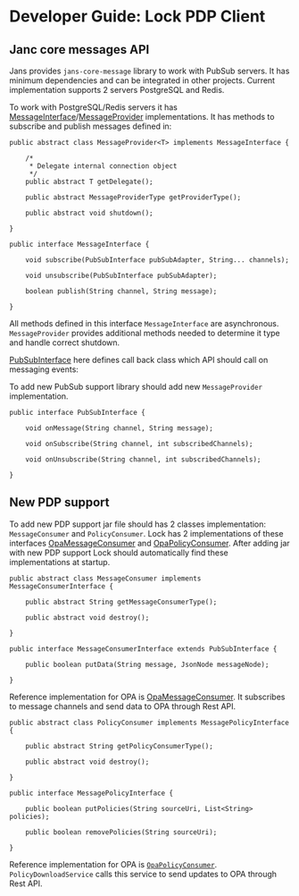 # Developer Guide: Lock PDP Client 

## Janc core messages API

Jans provides `jans-core-message` library to work with PubSub servers. It has minimum dependencies and can be integrated in other projects. Current implementation supports 2 servers PostgreSQL and Redis.

To work with PostgreSQL/Redis servers it has [MessageInterface](https://github.com/JanssenProject/jans/blob/main/jans-core/message/src/main/java/io/jans/service/message/provider/MessageInterface.java)/[MessageProvider](https://github.com/JanssenProject/jans/blob/main/jans-core/message/src/main/java/io/jans/service/message/provider/MessageProvider.java) implementations. It has methods to subscribe and publish messages defined in:

```
public abstract class MessageProvider<T> implements MessageInterface {

	/*
	 * Delegate internal connection object
	 */
	public abstract T getDelegate();

	public abstract MessageProviderType getProviderType();

	public abstract void shutdown();

}

public interface MessageInterface {

	void subscribe(PubSubInterface pubSubAdapter, String... channels);

	void unsubscribe(PubSubInterface pubSubAdapter);

	boolean publish(String channel, String message);

}

```

All methods defined in this interface `MessageInterface` are asynchronous.
`MessageProvider` provides additional methods needed to determine it type and handle correct shutdown.

[PubSubInterface](https://github.com/JanssenProject/jans/blob/main/jans-core/message/src/main/java/io/jans/service/message/pubsub/PubSubInterface.java) here defines call back class which API should call on messaging events:

To add new PubSub support library should add new `MessageProvider` implementation.

```
public interface PubSubInterface {

	void onMessage(String channel, String message);

	void onSubscribe(String channel, int subscribedChannels);

	void onUnsubscribe(String channel, int subscribedChannels);

}
```

## New PDP support


To add new PDP support jar file should has 2 classes implementation: `MessageConsumer` and `PolicyConsumer`. Lock has 2 implementations of these interfaces [OpaMessageConsumer](https://github.com/JanssenProject/jans/blob/main/jans-lock/service/src/main/java/io/jans/lock/service/consumer/message/opa/OpaMessageConsumer.java) and [OpaPolicyConsumer](https://github.com/JanssenProject/jans/blob/main/jans-lock/service/src/main/java/io/jans/lock/service/consumer/policy/opa/OpaPolicyConsumer.java). After adding jar with new PDP support Lock should automatically find these implementations at startup.

```
public abstract class MessageConsumer implements MessageConsumerInterface {

	public abstract String getMessageConsumerType();

	public abstract void destroy();

}

public interface MessageConsumerInterface extends PubSubInterface {

	public boolean putData(String message, JsonNode messageNode);

}

```

Reference implementation for OPA is [OpaMessageConsumer](https://github.com/JanssenProject/jans/blob/main/jans-lock/service/src/main/java/io/jans/lock/service/consumer/message/opa/OpaMessageConsumer.java). It subscribes to message channels and send data to OPA through Rest API.

```
public abstract class PolicyConsumer implements MessagePolicyInterface {

	public abstract String getPolicyConsumerType();

	public abstract void destroy();

}

public interface MessagePolicyInterface {
	
	public boolean putPolicies(String sourceUri, List<String> policies);

	public boolean removePolicies(String sourceUri);

}
```

Reference implementation for OPA is [`OpaPolicyConsumer`](https://github.com/JanssenProject/jans/blob/main/jans-lock/service/src/main/java/io/jans/lock/service/consumer/policy/opa/OpaPolicyConsumer.java). `PolicyDownloadService` calls this service to send updates to OPA through Rest API.

